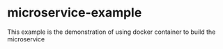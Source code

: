 # microservice-example
This example is the demonstration of using docker container to build the microservice    
